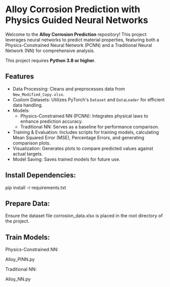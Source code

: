 # Alloy Corrosion Prediction with Physics Guided Neural Networks

Welcome to the **Alloy Corrosion Prediction** repository! This project leverages neural networks to predict material properties, featuring both a Physics-Constrained Neural Network (PCNN) and a Traditional Neural Network (NN) for comprehensive analysis.

This project requires **Python 3.8 or higher**. 

## Features

- Data Processing: Cleans and preprocesses data from `New_Modified_Copy.xlsx`.
- Custom Datasets: Utilizes PyTorch's `Dataset` and `DataLoader` for efficient data handling.
- Models:
  - Physics-Constrained NN (PCNN): Integrates physical laws to enhance prediction accuracy.
  - Traditional NN: Serves as a baseline for performance comparison.
- Training & Evaluation: Includes scripts for training models, calculating Mean Squared Error (MSE), Percentage Errors, and generating comparison plots.
- Visualization: Generates plots to compare predicted values against actual targets.
- Model Saving: Saves trained models for future use.

## Install Dependencies:

pip install -r requirements.txt

## Prepare Data:

Ensure the dataset file corrosion_data.xlsx is placed in the root directory of the project.

## Train Models:

Physics-Constrained NN:

Alloy_PINN.py

Traditional NN:

Alloy_NN.py

